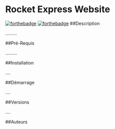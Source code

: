 # Rocket Express Website
[![forthebadge](http://forthebadge.com/images/badges/built-with-love.svg)](http://forthebadge.com)  [![forthebadge](http://forthebadge.com/images/badges/powered-by-electricity.svg)](http://forthebadge.com)
##Description

.........

##Pré-Requis

.........


##Installation

....

##Démarrage

....

##Versions

....

##Auteurs



